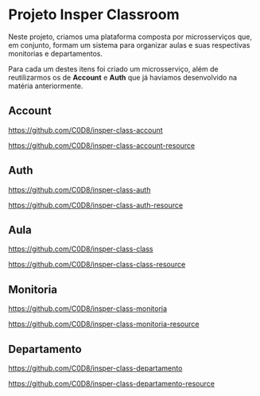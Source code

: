 # Projeto Insper Classroom

Neste projeto, criamos uma plataforma composta por microsserviços que, em conjunto, formam um sistema para organizar aulas e suas respectivas monitorias e departamentos.

Para cada um destes itens foi criado um microsserviço, além de reutilizarmos os de **Account** e **Auth** que já haviamos desenvolvido na matéria anteriormente.

## Account

https://github.com/C0D8/insper-class-account

https://github.com/C0D8/insper-class-account-resource

## Auth

https://github.com/C0D8/insper-class-auth

https://github.com/C0D8/insper-class-auth-resource


## Aula

https://github.com/C0D8/insper-class-class

https://github.com/C0D8/insper-class-class-resource

## Monitoria

https://github.com/C0D8/insper-class-monitoria

https://github.com/C0D8/insper-class-monitoria-resource

## Departamento

https://github.com/C0D8/insper-class-departamento

https://github.com/C0D8/insper-class-departamento-resource

